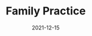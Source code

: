 ---
date:        2021-12-15
## Das Datum der Studienveröffentlichung im Format JJJJ-MM-TT.
##
title:       Family Practice
## Titel der Publikation, beispielweise The Lancet.
##
authors:      'Fuentes-Gonzalez, MF, Navarro, AO, Carmona-Aguilera, Z, et al.'
## Autorinnen und Autoren der Studie – bitte die einfachen Anführungszeichen beachten!
##
status:       default
## Status der Publikation. Peer Reviewed = default, Preprint oder Handout (Thesenpapier)
##
en:
  subtitle:    'Outpatient prescription patterns of COVID-19 drugs in the metropolitan area of Mexico City'
  ## Titel der Studie – bitte die einfachen Anführungszeichen beachten!
  ##
  description: 'We aimed to describe the use of drugs with apparent efficacy in ambulatory patients with confirmed COVID-19 and the relationship of Google Trends searches with prescriptions and the total number of COVID-19 cases in Mexico City. Between March 2020 and February 2021, we surveyed 350 patients confirmed to have COVID-19 across 3 hospitals in Mexico City for their ambulatory prescriptions. We analysed the correlation between prescription patterns of 4 drugs with apparent efficacy against COVID-19, Google Trends searches for these drugs, and the overall number of confirmed COVID-19 cases in Mexico City. We included 350 patients, of whom 59% were women with a median age of 38 years (interquartile range, 29–51), and 72% had a bachelor’s degree or higher. There were ambulatory medical prescriptions in 172 (49%) patients, and self-prescriptions were reported in 99 (28%) patients. The prescription rate was high for hydroxychloroquine/azithromycin (19%) and dexamethasone (25%). There was a decrease in the prescription of hydroxychloroquine (P < 0.001) and a strong positive correlation between hydroxychloroquine prescription and online searches for hydroxychloroquine. There was a strong positive correlation between online searches for azithromycin, dexamethasone, ivermectin, and vitamin D and the number of confirmed COVID-19 cases. During the COVID-19 pandemic, there was a high proportion of prescriptions for hydroxychloroquine/azithromycin and dexamethasone despite their unproven efficacy. Analysis of Google Trends showed a strong correlation between the overall number of confirmed COVID-19 cases and searches for such drugs, suggesting a higher rate of prescriptions. Analysis of online searches could thus help to actively survey public health behaviours in the future.'
  ## Abstract, Summary oder Background der Studie – bitte die einfachen Anführungszeichen b
  ##
  tags:     [COVID-19, health information, infectious diseases, medical errors/patient safety, prescription drug monitoring programs, SARS-CoV-2, self-management]
  ## Keywords bitte mit Kommata trennen.
  ##
de: 
## Deutsche DeepL-Übersetzung, siehe www.deepl.com.
##
  subtitle:    'Ambulante Verschreibungsmuster von COVID-19-Medikamenten im Großraum Mexiko-Stadt'
##
  description: 'Unser Ziel war es, die Verwendung von Medikamenten mit offensichtlicher Wirksamkeit bei ambulanten Patienten mit bestätigter COVID-19 zu beschreiben und das Verhältnis von Google Trends-Suchen zu Verschreibungen und der Gesamtzahl der COVID-19-Fälle in Mexiko-Stadt zu untersuchen. Zwischen März 2020 und Februar 2021 befragten wir 350 Patienten mit bestätigter COVID-19 in drei Krankenhäusern in Mexiko-Stadt nach ihren ambulanten Verschreibungen. Wir analysierten die Korrelation zwischen den Verschreibungsmustern von 4 Medikamenten mit offensichtlicher Wirksamkeit gegen COVID-19, Google Trends-Suchen nach diesen Medikamenten und der Gesamtzahl der bestätigten COVID-19-Fälle in Mexiko-Stadt. Wir schlossen 350 Patienten ein, von denen 59 % Frauen mit einem Durchschnittsalter von 38 Jahren (Interquartilsbereich, 29-51) waren, und 72 % hatten einen Bachelor-Abschluss oder höher. Bei 172 (49 %) Patienten wurden ambulante ärztliche Verordnungen ausgestellt, und 99 (28 %) Patienten verschrieben sich selbst Medikamente. Die Verschreibungsrate war hoch für Hydroxychloroquin/Azithromycin (19 %) und Dexamethason (25 %). Es gab einen Rückgang der Verschreibung von Hydroxychloroquin (P < 0,001) und eine starke positive Korrelation zwischen der Verschreibung von Hydroxychloroquin und der Online-Suche nach Hydroxychloroquin. Es gab eine starke positive Korrelation zwischen der Online-Suche nach Azithromycin, Dexamethason, Ivermectin und Vitamin D und der Zahl der bestätigten COVID-19-Fälle. Während der COVID-19-Pandemie gab es einen hohen Anteil an Verschreibungen für Hydroxychloroquin/Azithromycin und Dexamethason, obwohl deren Wirksamkeit nicht bewiesen war. Eine Analyse von Google Trends zeigte eine starke Korrelation zwischen der Gesamtzahl der bestätigten COVID-19-Fälle und den Suchanfragen nach diesen Medikamenten, was auf eine höhere Verschreibungsrate schließen lässt. Die Analyse von Online-Suchanfragen könnte somit dazu beitragen, das Gesundheitsverhalten der Bevölkerung in Zukunft aktiv zu erheben.'
##
  tags:     [COVID-19, Gesundheitsinformationen, Infektionskrankheiten, medizinische Fehler/Patientensicherheit, Überwachungsprogramme für verschreibungspflichtige Arzneimittel, SARS-CoV-2, Selbstmanagement]
##
group:       "Therapeutics"
## Kategorie der Studie: Virus, Immunity, Therapeutics, Vaccines – bitte die Anführungszeichen beachten!
##
credit:      https://doi.org/10.1093/fampra/cmab167
## Link zur Studien-Website.
##
##
## Der Dateinamen setzt sich aus Datum, Titel der Publikation, DOI-ID der Studie (nach dem letzten Slash) und der Dateiendung zusammen. Bitte den Unterstrich vor der DOI-ID beachten!
##
## 2020-09-30-nature-immunology_s41590-020-00808-x.md
##
---